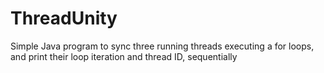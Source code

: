 # ThreadUnity
Simple Java program to sync three running threads executing a for loops, and print their loop iteration and thread ID, sequentially 
